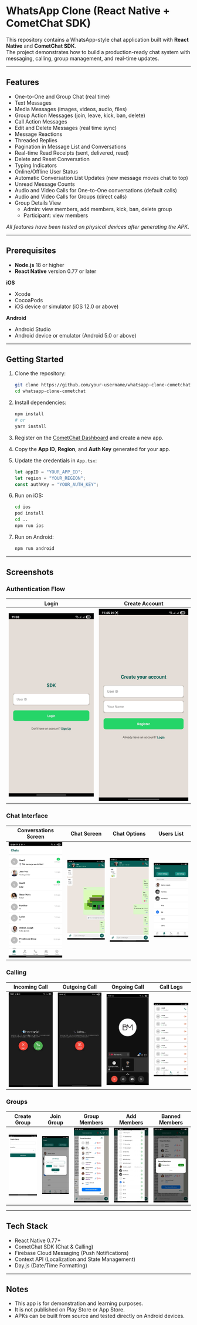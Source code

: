 # WhatsApp Clone (React Native + CometChat SDK)

This repository contains a WhatsApp-style chat application built with **React Native** and **CometChat SDK**.  
The project demonstrates how to build a production-ready chat system with messaging, calling, group management, and real-time updates.

---

## Features

- One-to-One and Group Chat (real time)
- Text Messages
- Media Messages (images, videos, audio, files)
- Group Action Messages (join, leave, kick, ban, delete)
- Call Action Messages
- Edit and Delete Messages (real time sync)
- Message Reactions
- Threaded Replies
- Pagination in Message List and Conversations
- Real-time Read Receipts (sent, delivered, read)
- Delete and Reset Conversation
- Typing Indicators
- Online/Offline User Status
- Automatic Conversation List Updates (new message moves chat to top)
- Unread Message Counts
- Audio and Video Calls for One-to-One conversations (default calls)
- Audio and Video Calls for Groups (direct calls)
- Group Details View
  - Admin: view members, add members, kick, ban, delete group
  - Participant: view members

_All features have been tested on physical devices after generating the APK._

---

## Prerequisites

- **Node.js** 18 or higher  
- **React Native** version 0.77 or later  

**iOS**  
- Xcode  
- CocoaPods  
- iOS device or simulator (iOS 12.0 or above)  

**Android**  
- Android Studio  
- Android device or emulator (Android 5.0 or above)  

---

## Getting Started

1. Clone the repository:
   ```bash
   git clone https://github.com/your-username/whatsapp-clone-cometchat.git
   cd whatsapp-clone-cometchat
   ```

2. Install dependencies:
   ```bash
   npm install
   # or
   yarn install
   ```

3. Register on the [CometChat Dashboard](https://app.cometchat.com/) and create a new app.

4. Copy the **App ID**, **Region**, and **Auth Key** generated for your app.

5. Update the credentials in `App.tsx`:
   ```typescript
   let appID = "YOUR_APP_ID";
   let region = "YOUR_REGION";
   const authKey = "YOUR_AUTH_KEY";
   ```

6. Run on iOS:
   ```bash
   cd ios
   pod install
   cd ..
   npm run ios
   ```

7. Run on Android:
   ```bash
   npm run android
   ```

---

## Screenshots

### Authentication Flow
| Login | Create Account |
|-------|----------------|
| ![Login](./Screenshots/Login.jpg) | ![CreateAccount](./Screenshots/CreateAccount.jpg) |

### Chat Interface
| Conversations Screen | Chat Screen | Chat Options | Users List |
|-------------|-------------|--------------|------------|
| ![Conversations](./Screenshots/Conversations.jpg) | ![ChatScreen](./Screenshots/ChatScreen.jpg) | ![ChatScreenMore](./Screenshots/ChatScreenMore.jpg) | ![Users](./Screenshots/Users.jpg) |

### Calling
| Incoming Call | Outgoing Call | Ongoing Call | Call Logs |
|---------------|---------------|--------------|-----------|
| ![IncomingCall](./Screenshots/IncomingCall.jpg) | ![OutgoingCallScreen](./Screenshots/OutgoingCallScreen.jpg) | ![OngoingCallScreen](./Screenshots/OngoingCallScreen.jpg) | ![CallLogs](./Screenshots/CallLogs.jpg) |

### Groups
| Create Group | Join Group | Group Members | Add Members | Banned Members |
|--------------|------------|----------------|-------------|----------------|
| ![CreateGroup](./Screenshots/CreateGoup.jpg) | ![JoinGroup](./Screenshots/JoinGroup.jpg) | ![GroupMembers](./Screenshots/GroupMembers.jpg) | ![AddMembersToGroup](./Screenshots/AddMembersToGroup.jpg) | ![BannedMembers](./Screenshots/BannedMembers.jpg) |


---

## Tech Stack

- React Native 0.77+
- CometChat SDK (Chat & Calling)
- Firebase Cloud Messaging (Push Notifications)
- Context API (Localization and State Management)
- Day.js (Date/Time Formatting)

---

## Notes

- This app is for demonstration and learning purposes.  
- It is not published on Play Store or App Store.  
- APKs can be built from source and tested directly on Android devices.  

